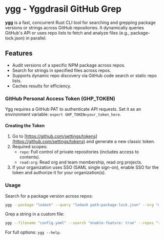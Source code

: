 # ygg - Yggdrasil GitHub Grep

**ygg** is a fast, concurrent Rust CLI tool for searching and grepping package versions or strings across GitHub repositories. It dynamically queries GitHub's API or uses repo lists to fetch and analyze files (e.g., package-lock.json) in parallel.

## Features
- Audit versions of a specific NPM package across repos.
- Search for strings in specified files across repos.
- Supports dynamic repo discovery via GitHub code search or static repo lists.
- Caches results for efficiency.

### GitHub Personal Access Token (GHP_TOKEN)
Ygg requires a GitHub PAT to authenticate API requests. Set it as an environment variable: `export GHP_TOKEN=your_token_here`.

#### Creating the Token
1. Go to [https://github.com/settings/tokens](https://github.com/settings/tokens) and generate a new classic token.
2. Required scopes:
   - `repo`: Full control of private repositories (includes access to contents).
   - `read:org`: Read org and team membership, read org projects.
3. If your organization uses SSO (SAML single sign-on), enable SSO for the token and authorize it for your organization(s).

### Usage
Search for a package version across repos:
```sh
ygg --package "lodash" --query "lodash path:package-lock.json" --org "my-org"
```

Grep a string in a custom file:
```sh
ygg --filename "config.yaml" --search "enable-feature: true" --repos "repos.json"
```

For full options: `ygg --help`.
